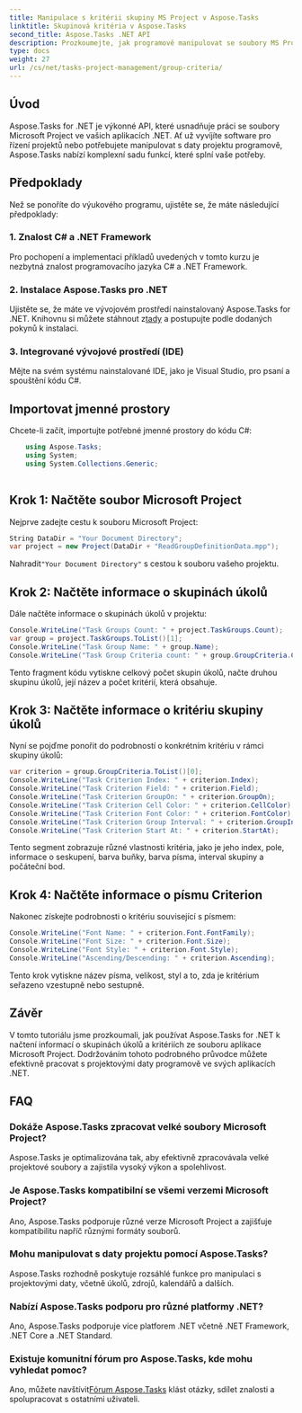 ```yaml
---
title: Manipulace s kritérii skupiny MS Project v Aspose.Tasks
linktitle: Skupinová kritéria v Aspose.Tasks
second_title: Aspose.Tasks .NET API
description: Prozkoumejte, jak programově manipulovat se soubory MS Project v .NET pomocí Aspose.Tasks. Získejte podrobné příklady informací o skupinách úkolů a kritériích.
type: docs
weight: 27
url: /cs/net/tasks-project-management/group-criteria/
---
```

## Úvod
Aspose.Tasks for .NET je výkonné API, které usnadňuje práci se soubory Microsoft Project ve vašich aplikacích .NET. Ať už vyvíjíte software pro řízení projektů nebo potřebujete manipulovat s daty projektu programově, Aspose.Tasks nabízí komplexní sadu funkcí, které splní vaše potřeby.
## Předpoklady
Než se ponoříte do výukového programu, ujistěte se, že máte následující předpoklady:
### 1. Znalost C# a .NET Framework
Pro pochopení a implementaci příkladů uvedených v tomto kurzu je nezbytná znalost programovacího jazyka C# a .NET Framework.
### 2. Instalace Aspose.Tasks pro .NET
 Ujistěte se, že máte ve vývojovém prostředí nainstalovaný Aspose.Tasks for .NET. Knihovnu si můžete stáhnout z[tady](https://releases.aspose.com/tasks/net/) a postupujte podle dodaných pokynů k instalaci.
### 3. Integrované vývojové prostředí (IDE)
Mějte na svém systému nainstalované IDE, jako je Visual Studio, pro psaní a spouštění kódu C#.

## Importovat jmenné prostory
Chcete-li začít, importujte potřebné jmenné prostory do kódu C#:
```csharp
    using Aspose.Tasks;
    using System;
    using System.Collections.Generic;
    
```
## Krok 1: Načtěte soubor Microsoft Project
Nejprve zadejte cestu k souboru Microsoft Project:
```csharp
String DataDir = "Your Document Directory";
var project = new Project(DataDir + "ReadGroupDefinitionData.mpp");
```
 Nahradit`"Your Document Directory"` s cestou k souboru vašeho projektu.
## Krok 2: Načtěte informace o skupinách úkolů
Dále načtěte informace o skupinách úkolů v projektu:
```csharp
Console.WriteLine("Task Groups Count: " + project.TaskGroups.Count);
var group = project.TaskGroups.ToList()[1];
Console.WriteLine("Task Group Name: " + group.Name);
Console.WriteLine("Task Group Criteria count: " + group.GroupCriteria.Count);
```
Tento fragment kódu vytiskne celkový počet skupin úkolů, načte druhou skupinu úkolů, její název a počet kritérií, která obsahuje.
## Krok 3: Načtěte informace o kritériu skupiny úkolů
Nyní se pojďme ponořit do podrobností o konkrétním kritériu v rámci skupiny úkolů:
```csharp
var criterion = group.GroupCriteria.ToList()[0];
Console.WriteLine("Task Criterion Index: " + criterion.Index);
Console.WriteLine("Task Criterion Field: " + criterion.Field);
Console.WriteLine("Task Criterion GroupOn: " + criterion.GroupOn);
Console.WriteLine("Task Criterion Cell Color: " + criterion.CellColor);
Console.WriteLine("Task Criterion Font Color: " + criterion.FontColor);
Console.WriteLine("Task Criterion Group Interval: " + criterion.GroupInterval);
Console.WriteLine("Task Criterion Start At: " + criterion.StartAt);
```
Tento segment zobrazuje různé vlastnosti kritéria, jako je jeho index, pole, informace o seskupení, barva buňky, barva písma, interval skupiny a počáteční bod.
## Krok 4: Načtěte informace o písmu Criterion
Nakonec získejte podrobnosti o kritériu související s písmem:
```csharp
Console.WriteLine("Font Name: " + criterion.Font.FontFamily);
Console.WriteLine("Font Size: " + criterion.Font.Size);
Console.WriteLine("Font Style: " + criterion.Font.Style);
Console.WriteLine("Ascending/Descending: " + criterion.Ascending);
```
Tento krok vytiskne název písma, velikost, styl a to, zda je kritérium seřazeno vzestupně nebo sestupně.

## Závěr
V tomto tutoriálu jsme prozkoumali, jak používat Aspose.Tasks for .NET k načtení informací o skupinách úkolů a kritériích ze souboru aplikace Microsoft Project. Dodržováním tohoto podrobného průvodce můžete efektivně pracovat s projektovými daty programově ve svých aplikacích .NET.
## FAQ
### Dokáže Aspose.Tasks zpracovat velké soubory Microsoft Project?
Aspose.Tasks je optimalizována tak, aby efektivně zpracovávala velké projektové soubory a zajistila vysoký výkon a spolehlivost.
### Je Aspose.Tasks kompatibilní se všemi verzemi Microsoft Project?
Ano, Aspose.Tasks podporuje různé verze Microsoft Project a zajišťuje kompatibilitu napříč různými formáty souborů.
### Mohu manipulovat s daty projektu pomocí Aspose.Tasks?
Aspose.Tasks rozhodně poskytuje rozsáhlé funkce pro manipulaci s projektovými daty, včetně úkolů, zdrojů, kalendářů a dalších.
### Nabízí Aspose.Tasks podporu pro různé platformy .NET?
Ano, Aspose.Tasks podporuje více platforem .NET včetně .NET Framework, .NET Core a .NET Standard.
### Existuje komunitní fórum pro Aspose.Tasks, kde mohu vyhledat pomoc?
 Ano, můžete navštívit[Fórum Aspose.Tasks](https://forum.aspose.com/c/tasks/15) klást otázky, sdílet znalosti a spolupracovat s ostatními uživateli.